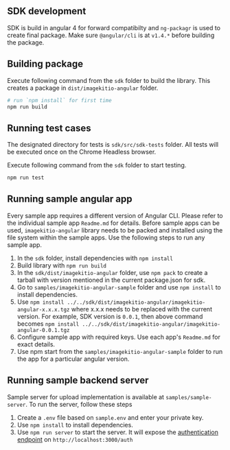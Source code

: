 ## SDK development

SDK is build in angular 4 for forward compatibilty and `ng-packagr` is used to create final package. Make sure `@angular/cli` is at `v1.4.*` before building the package.

## Building package

Execute following command from the `sdk` folder to build the library. This creates a package in `dist/imagekitio-angular` folder.
```sh
# run `npm install` for first time
npm run build
```

## Running test cases

The designated directory for tests is `sdk/src/sdk-tests` folder. All tests will be executed once on the Chrome Headless browser.

Execute following command from the `sdk` folder to start testing.
```sh
npm run test
```

## Running sample angular app

Every sample app requires a different version of Angular CLI. Please refer to the individual sample app `Readme.md` for details.
Before sample apps can be used, `imagekitio-angular` library needs to be packed and installed using the file system within the sample apps. Use the following steps to run any sample app.

1. In the `sdk` folder, install dependencies with `npm install`
2. Build library with `npm run build`
3. In the `sdk/dist/imagekitio-angular` folder, use `npm pack` to create a tarball with version mentioned in the current package.json for sdk. 
4. Go to `samples/imagekitio-angular-sample` folder and use `npm install` to install dependencies.
5. Use `npm install ../../sdk/dist/imagekitio-angular/imagekitio-angular-x.x.x.tgz` where x.x.x needs to be replaced with the current version. For example, SDK version is `0.0.1`, then above command becomes `npm install ../../sdk/dist/imagekitio-angular/imagekitio-angular-0.0.1.tgz`
6. Configure sample app with required keys. Use each app's `Readme.md` for exact details.
7. Use npm start from the `samples/imagekitio-angular-sample` folder to run the app for a particular angular version.

## Running sample backend server

Sample server for upload implementation is available at `samples/sample-server`. To run the server, follow these steps

1. Create a `.env` file based on `sample.env` and enter your private key.
2. Use `npm install` to install dependencies. 
3. Use `npm run server` to start the server. It will expose the [authentication endpoint](https://docs.imagekit.io/api-reference/upload-file-api/client-side-file-upload#how-to-implement-authenticationendpoint-endpoint) on `http://localhost:3000/auth`
